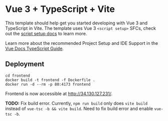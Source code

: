 # Vue 3 + TypeScript + Vite

This template should help get you started developing with Vue 3 and TypeScript in Vite. The template uses Vue 3 `<script setup>` SFCs, check out the [script setup docs](https://v3.vuejs.org/api/sfc-script-setup.html#sfc-script-setup) to learn more.

Learn more about the recommended Project Setup and IDE Support in the [Vue Docs TypeScript Guide](https://vuejs.org/guide/typescript/overview.html#project-setup).

## Deployment
```
cd frontend
docker build -t frontend -f Dockerfile .
docker run -d --rm -p 80:4173 frontend
```

Frontend is now accessible at http://34.130.127.231/.

**TODO:** Fix build error. Currently, `npm run build` only does `vite build` instead of `vue-tsc -b && vite build`. Need to fix build error and enable `vue-tsc -b`.
